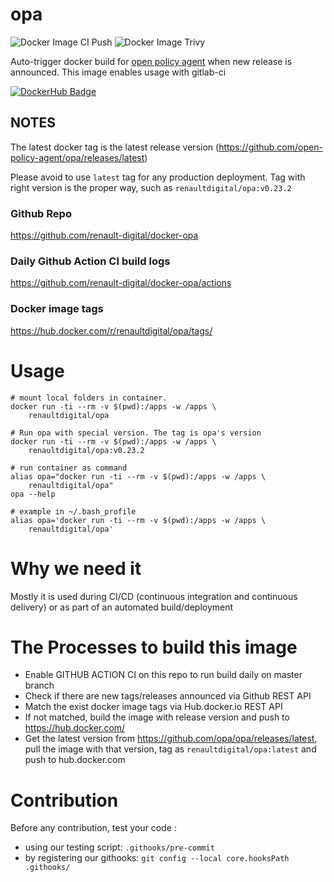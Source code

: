 # opa

![Docker Image CI Push](https://github.com/renault-digital/docker-opa/workflows/Docker%20Image%20CI%20Push/badge.svg)
![Docker Image Trivy](https://github.com/renault-digital/docker-opa/workflows/Docker%20Image%20Trivy/badge.svg)

Auto-trigger docker build for [open policy agent](https://www.openpolicyagent.org/) when new release is announced. This image enables usage with gitlab-ci

[![DockerHub Badge](http://dockeri.co/image/renaultdigital/opa)](https://hub.docker.com/r/renaultdigital/opa/)

## NOTES

The latest docker tag is the latest release version (https://github.com/open-policy-agent/opa/releases/latest)

Please avoid to use `latest` tag for any production deployment. Tag with right version is the proper way, such as `renaultdigital/opa:v0.23.2`

### Github Repo

https://github.com/renault-digital/docker-opa

### Daily Github Action CI build logs

https://github.com/renault-digital/docker-opa/actions

### Docker image tags

https://hub.docker.com/r/renaultdigital/opa/tags/

# Usage

    # mount local folders in container.
    docker run -ti --rm -v $(pwd):/apps -w /apps \
        renaultdigital/opa

    # Run opa with special version. The tag is opa's version
    docker run -ti --rm -v $(pwd):/apps -w /apps \
        renaultdigital/opa:v0.23.2

    # run container as command
    alias opa="docker run -ti --rm -v $(pwd):/apps -w /apps \
        renaultdigital/opa"
    opa --help

    # example in ~/.bash_profile
    alias opa='docker run -ti --rm -v $(pwd):/apps -w /apps \
        renaultdigital/opa'

# Why we need it

Mostly it is used during CI/CD (continuous integration and continuous delivery) or as part of an automated build/deployment

# The Processes to build this image

* Enable GITHUB ACTION CI on this repo to run build daily on master branch
* Check if there are new tags/releases announced via Github REST API
* Match the exist docker image tags via Hub.docker.io REST API
* If not matched, build the image with release version and push to https://hub.docker.com/
* Get the latest version from https://github.com/opa/opa/releases/latest, pull the image with that version, tag as `renaultdigital/opa:latest` and push to hub.docker.com

# Contribution

Before any contribution, test your code :

- using our testing script: `.githooks/pre-commit`
- by registering our githooks: `git config --local core.hooksPath .githooks/`
